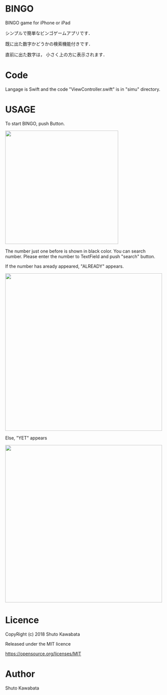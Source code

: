 # BINGO
BINGO game for iPhone or iPad

シンプルで簡単なビンゴゲームアプリです．

既に出た数字かどうかの検索機能付きです．

直前に出た数字は， 小さく上の方に表示されます．

# Code
Langage is Swift and the code "ViewController.swift" is in "simu" directory.


# USAGE
 To start BINGO, push Button. 
 
 <img src="http://seoconsultant.sakura.ne.jp/shuto/data/fig/bingo-start.png" width="360px">
 
 The number just one before is shown in black color.
 You can search number. Please enter the number to TextField and push "search" button.
 
 If the number has aready appeared, "ALREADY" appears.
 
 <img src="http://seoconsultant.sakura.ne.jp/shuto/data/fig/bingo-already.png" width="500px">

 Else, "YET" appears
 
 <img src="http://seoconsultant.sakura.ne.jp/shuto/data/fig/bingo-yet.png" width="500px">
 
# Licence
CopyRight (c) 2018 Shuto Kawabata

Released under the MIT licence

https://opensource.org/licenses/MIT

# Author
Shuto Kawabata
